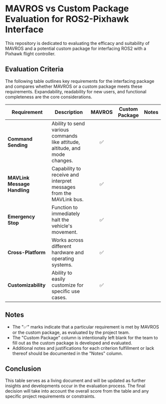# MAVROS vs Custom Package Evaluation for ROS2-Pixhawk Interface

This repository is dedicated to evaluating the efficacy and suitability of MAVROS and a potential custom package for interfacing ROS2 with a Pixhawk flight controller.

## Evaluation Criteria

The following table outlines key requirements for the interfacing package and compares whether MAVROS or a custom package meets these requirements. Expandability, readability for new users, and functional completeness are the core considerations.

| Requirement | Description | MAVROS | Custom Package | Notes |
|-------------|-------------|:------:|:--------------:|-------|
| **Command Sending** | Ability to send various commands like attitude, altitude, and mode changes. | ✅ |  |  |
| **MAVLink Message Handling** | Capability to receive and interpret messages from the MAVLink bus. | ✅ |  |  |
| **Emergency Stop** | Function to immediately halt the vehicle's movement. | ✅ |  |  |
| **Cross-Platform** | Works across different hardware and operating systems. | ✅ |  |  |
| **Customizability** | Ability to easily customize for specific use cases. | ✅ |  |  |

## Notes

- The "✅" marks indicate that a particular requirement is met by MAVROS or the custom package, as evaluated by the project team.
- The "Custom Package" column is intentionally left blank for the team to fill out as the custom package is developed and evaluated.
- Additional notes and justifications for each criterion fulfillment or lack thereof should be documented in the "Notes" column.

## Conclusion

This table serves as a living document and will be updated as further insights and developments occur in the evaluation process. The final decision will take into account the overall score from the table and any specific project requirements or constraints.

